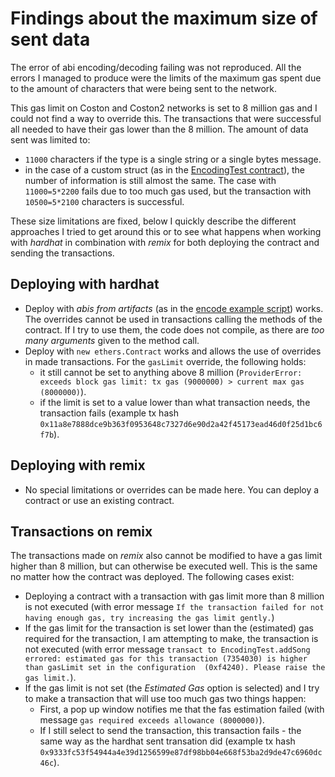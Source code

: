 # Findings about the maximum size of sent data

The error of abi encoding/decoding failing was not reproduced. All the errors I
managed to produce were the limits of the maximum gas spent due to the amount
of characters that were being sent to the network.

This gas limit on Coston and Coston2 networks is set to 8 million gas and I could
not find a way to override this. The transactions that were successful all needed
to have their gas lower than the 8 million. The amount of data sent was limited
to:
- `11000` characters if the type is a single string or a single bytes message.
- in the case of a custom struct (as in the [EncodingTest contract](https://github.com/Matematik411/flare-hardhat-starter/blob/maxGasTesting/contracts/EncodingTest.sol)), the number of information is still almost the same. The case with `11000=5*2200` fails due to too much gas used, but the transaction with `10500=5*2100` characters is successful.

These size limitations are fixed, below I quickly describe the different approaches
I tried to get around this or to see what happens when working with *hardhat* in
combination with *remix* for both deploying the contract and sending the transactions.


## Deploying with hardhat

- Deploy with *abis from artifacts* (as in the [encode example script](https://github.com/Matematik411/flare-hardhat-starter/blob/encode-hackathon/scripts/jsonApiExample.ts)) works. The overrides cannot be used in transactions calling the methods of the contract. If I try to use them, the code does not compile, as there are *too many arguments* given to the method call.
- Deploy with `new ethers.Contract` works and allows the use of overrides in made transactions. For the `gasLimit` override, the following holds:
  - it still cannot be set to anything above 8 million (`ProviderError: exceeds block gas limit: tx gas (9000000) > current max gas (8000000)`).
  - if the limit is set to a value lower than what transaction needs, the transaction fails (example tx hash `0x11a8e7888dce9b363f0953648c7327d6e90d2a42f45173ead46d0f25d1bc6f7b`).

## Deploying with remix

- No special limitations or overrides can be made here. You can deploy a contract or use an existing contract. 

## Transactions on remix

The transactions made on *remix* also cannot be modified to have a gas limit higher than 8 million, but can otherwise be executed well. This is the same no matter how the contract was deployed. The following cases exist:
- Deploying a contract with a transaction with gas limit more than 8 million is not executed (with error message `If the transaction failed for not having enough gas, try increasing the gas limit gently.`)
- If the gas limit for the transaction is set lower than the (estimated) gas required for the transaction, I am attempting to make, the transaction is not executed (with error message `transact to EncodingTest.addSong errored: estimated gas for this transaction (7354030) is higher than gasLimit set in the configuration  (0xf4240). Please raise the gas limit.`).
- If the gas limit is not set (the *Estimated Gas* option is selected) and I try to make a transaction that will use too much gas two things happen:
  - First, a pop up window notifies me that the fas estimation failed (with message `gas required exceeds allowance (8000000)`).
  - If I still select to send the transaction, this transaction fails - the same way as the hardhat sent transation did (example tx hash `0x9333fc53f54944a4e39d1256599e87df98bb04e668f53ba2d9de47c6960dc46c`). 


